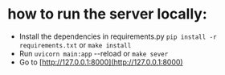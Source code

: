 # how to run the server locally:

- Install the dependencies in requirements.py `pip install -r requirements.txt` or `make install`
- Run `uvicorn main:app` --reload or `make sever`
- Go to [http://127.0.0.1:8000](http://127.0.0.1:8000)
